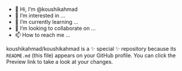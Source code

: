 - 👋 Hi, I’m @koushikahmad
- 👀 I’m interested in ...
- 🌱 I’m currently learning ...
- 💞️ I’m looking to collaborate on ...
- 📫 How to reach me ...


koushikahmad/koushikahmad is a ✨ special ✨ repository because its `README.md` (this file) appears on your GitHub profile.
You can click the Preview link to take a look at your changes.
